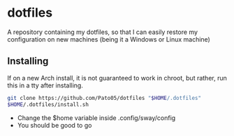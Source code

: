 # dotfiles

A repository containing my dotfiles, so that I can easily restore my configuration on new machines (being it a Windows or Linux machine)

## Installing

If on a new Arch install, it is not guaranteed to work in chroot, but rather, run this in a tty after installing.

```bash
git clone https://github.com/Pato05/dotfiles "$HOME/.dotfiles"
$HOME/.dotfiles/install.sh
```

-   Change the $home variable inside .config/sway/config
-   You should be good to go
